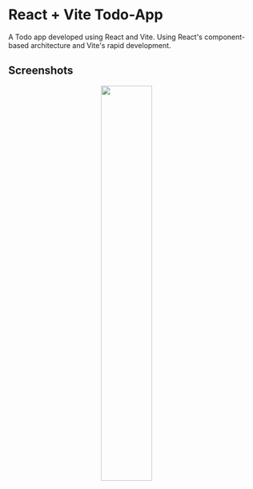 # React + Vite Todo-App

A Todo app developed using React and Vite. Using React's component-based architecture and Vite's rapid development.

## Screenshots

<p align="center">
  <img alt="" src="https://github.com/SuhaanTonse/React-todo-app/assets/83179192/82ff7bae-4dbc-4acb-8c96-fedfaed0263f" width="45%">
  &nbsp; &nbsp; &nbsp; &nbsp; 

</p>



